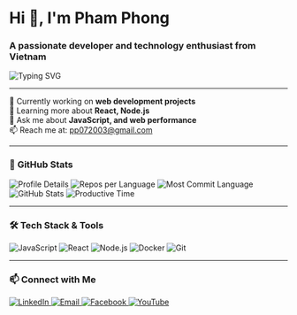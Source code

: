 <h1 >Hi 👋, I'm Pham Phong</h1>
<h3 >A passionate developer and technology enthusiast from Vietnam</h3>

<p align="left">
  <img src="https://readme-typing-svg.demolab.com?font=Fira+Code&size=22&duration=4000&pause=1000&color=7AF79A&center=false&vCenter=true&width=450&lines=Fullstack+Develope;Technology+Enthusiast" alt="Typing SVG">
</p>


---


<p >
  🔭 Currently working on <strong>web development projects</strong><br>
  🌱 Learning more about <strong>React, Node.js</strong><br>
  💬 Ask me about <strong>JavaScript, and web performance</strong><br>
  📫 Reach me at: <a href="mailto:pp072003@gmail.com">pp072003@gmail.com</a>
</p>

---

### 🌟 **GitHub Stats**

<div>
  <img src="http://github-profile-summary-cards.vercel.app/api/cards/profile-details?username=PhamPhong137&theme=2077" alt="Profile Details">
  <img src="http://github-profile-summary-cards.vercel.app/api/cards/repos-per-language?username=PhamPhong137&theme=2077" alt="Repos per Language">
  <img src="http://github-profile-summary-cards.vercel.app/api/cards/most-commit-language?username=PhamPhong137&theme=2077" alt="Most Commit Language">
</div>

<div>
  <img src="http://github-profile-summary-cards.vercel.app/api/cards/stats?username=PhamPhong137&theme=2077" alt="GitHub Stats">
  <img src="http://github-profile-summary-cards.vercel.app/api/cards/productive-time?username=PhamPhong137&theme=2077&utcOffset=8" alt="Productive Time">
</div>

---

### 🛠 **Tech Stack & Tools**

<p>
  <img src="https://img.shields.io/badge/Code-JavaScript-informational?style=flat&logo=javascript&logoColor=white&color=blue" alt="JavaScript">
  <img src="https://img.shields.io/badge/Code-React-informational?style=flat&logo=react&logoColor=white&color=blue" alt="React">
  <img src="https://img.shields.io/badge/Code-Node.js-informational?style=flat&logo=node-dot-js&logoColor=white&color=green" alt="Node.js">
  <img src="https://img.shields.io/badge/Tool-Docker-informational?style=flat&logo=docker&logoColor=white&color=blue" alt="Docker">
  <img src="https://img.shields.io/badge/Tool-Git-informational?style=flat&logo=git&logoColor=white&color=red" alt="Git">
  <!-- Thêm các badges khác mà bạn muốn -->
</p>

---

### 📫 **Connect with Me**

<p>
  <a href="https://www.linkedin.com/in/your-linkedin/" target="_blank">
    <img src="https://img.shields.io/badge/LinkedIn-0077B5?style=for-the-badge&logo=linkedin&logoColor=white" alt="LinkedIn">
  </a>
  <a href="mailto:pp072003@gmail.com">
    <img src="https://img.shields.io/badge/Email-D14836?style=for-the-badge&logo=gmail&logoColor=white" alt="Email">
  </a>
  <a href="[https://www.facebook.com/your-facebook](https://www.facebook.com/phamphong072003)" target="_blank">
    <img src="https://img.shields.io/badge/Facebook-4267B2?style=for-the-badge&logo=facebook&logoColor=white" alt="Facebook">
  </a>
  <a href="https://www.youtube.com/your-youtube" target="_blank">
    <img src="https://img.shields.io/badge/YouTube-FF0000?style=for-the-badge&logo=youtube&logoColor=white" alt="YouTube">
  </a>
</p>


